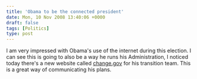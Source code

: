 ```yaml
---
title: 'Obama to be the connected president'
date: Mon, 10 Nov 2008 13:40:06 +0000
draft: false
tags: [Politics]
type: post
---
```


I am very impressed with Obama's use of the internet during this election. I can see this is going to also be a way he runs his Administration, I noticed today there's a new website called [change.gov](http://change.gov/) for his transition team. This is a great way of communicating his plans.